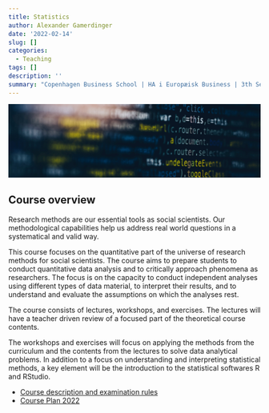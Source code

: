 ```yaml
---
title: Statistics
author: Alexander Gamerdinger
date: '2022-02-14'
slug: []
categories:
  - Teaching
tags: []
description: ''
summary: "Copenhagen Business School | HA i Europæisk Business | 3th Semester"
---
```


![Abstract stats artwork](statistics_picture.jpg "Photo by [Markus Spiske]https://unsplash.com/@markusspiske) on [Unsplash](https://unsplash.com/)")

## Course overview
Research methods are our essential tools as social scientists. Our methodological capabilities help us address real world questions in a systematical and valid way.

This course focuses on the quantitative part of the universe of research methods for social scientists. The course aims to prepare students to conduct quantitative data analysis and to critically approach phenomena as researchers. The focus is on the capacity to conduct independent analyses using different types of data material, to interpret their results, and to understand and evaluate the assumptions on which the analyses rest.

The course consists of lectures, workshops, and exercises. The lectures will have a teacher driven review of a focused part of the theoretical course contents.

The workshops and exercises will focus on applying the methods from the curriculum and the contents from the lectures to solve data analytical problems. In addition to a focus on understanding and interpreting statistical methods, a key element will be the introduction to the statistical softwares R and RStudio. 


- [Course description and examination rules](https://kursuskatalog.cbs.dk/2022-2023/BA-BEBUO1010U.aspx)
- [Course Plan 2022](lecture_plan_2022.pdf)






